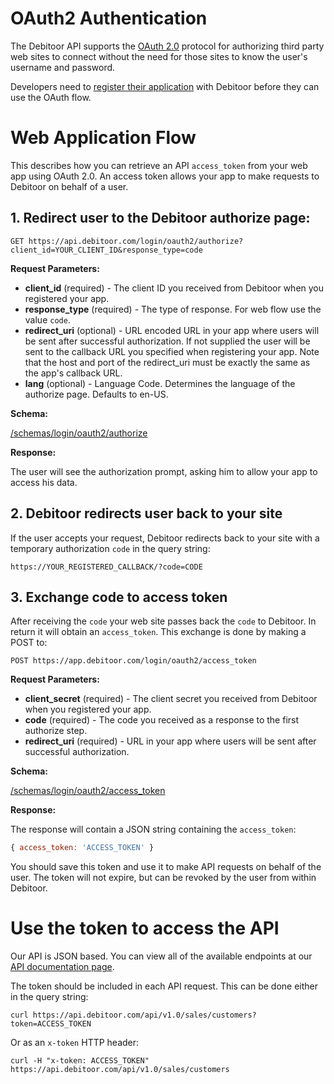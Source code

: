 # OAuth2 Authentication

The Debitoor API supports the [OAuth 2.0](http://oauth.net/2/) protocol for authorizing third party web sites to connect without the need for those sites to know the user's username and password.

Developers need to [register their application](https://github.com/e-conomic/debitoor-api#registration) with Debitoor before they can use the OAuth flow.

# Web Application Flow

This describes how you can retrieve an API `access_token` from your web app using OAuth 2.0. An access token allows your app to make requests to Debitoor on behalf of a user.

## 1. Redirect user to the Debitoor authorize page:

```plain
GET https://api.debitoor.com/login/oauth2/authorize?client_id=YOUR_CLIENT_ID&response_type=code
```

**Request Parameters:**

- **client_id** (required) - The client ID you received from Debitoor when you registered your app.
- **response_type** (required) - The type of response. For web flow use the value `code`.
- **redirect_uri** (optional) - URL encoded URL in your app where users will be sent after successful authorization. If not supplied the user will be sent to the callback URL you specified when registering your app. Note that the host and port of the redirect_uri must be exactly the same as the app's callback URL.
- **lang** (optional) - Language Code. Determines the language of the authorize page. Defaults to en-US.

**Schema:**

[/schemas/login/oauth2/authorize](https://api.debitoor.com/api/v1.0/schemas/login/oauth2/authorize)

**Response:**

The user will see the authorization prompt, asking him to allow your app to access his data.

## 2. Debitoor redirects user back to your site

If the user accepts your request, Debitoor redirects back to your site with a temporary authorization `code` in the query string:

```plain
https://YOUR_REGISTERED_CALLBACK/?code=CODE
```

## 3. Exchange code to access token

After receiving the `code` your web site passes back the `code` to Debitoor. In return it will obtain an `access_token`. This exchange is done by making a POST to:

```plain
POST https://app.debitoor.com/login/oauth2/access_token
```

**Request Parameters:**

- **client_secret** (required) - The client secret you received from Debitoor when you registered your app.
- **code** (required) - The code you received as a response to the first authorize step.
- **redirect_uri** (required) - URL in your app where users will be sent after successful authorization.

**Schema:**

[/schemas/login/oauth2/access_token](https://app.debitoor.com/api/v1.0/schemas/login/oauth2/access_token)

**Response:**

The response will contain a JSON string containing the `access_token`:

```js
{ access_token: 'ACCESS_TOKEN' }
```

You should save this token and use it to make API requests on behalf of the user. The token will not expire, but can be revoked by the user from within Debitoor.

# Use the token to access the API
Our API is JSON based. You can view all of the available endpoints at our [API documentation page](https://api.debitoor.com/api).

The token should be included in each API request. This can be done either in the query string:

```plain
curl https://api.debitoor.com/api/v1.0/sales/customers?token=ACCESS_TOKEN
```

Or as an `x-token` HTTP header:

```plain
curl -H "x-token: ACCESS_TOKEN" https://api.debitoor.com/api/v1.0/sales/customers
```